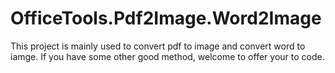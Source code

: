 OfficeTools.Pdf2Image.Word2Image
================================

This project is mainly used to convert pdf to image and convert word to iamge.
If you have some other good method, welcome to offer your to code.
